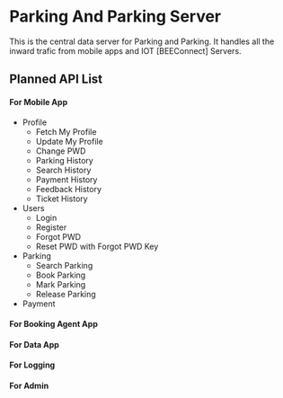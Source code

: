 # Parking And Parking Server

This is the central data server for Parking and Parking. It handles all the inward trafic from mobile apps and IOT [BEEConnect] Servers.

## Planned API List

#### For Mobile App
+ Profile
    + Fetch My Profile
    + Update My Profile
    + Change PWD
    + Parking History
    + Search History
    + Payment History
    + Feedback History
    + Ticket History
+ Users
    + Login
    + Register
    + Forgot PWD
    + Reset PWD with Forgot PWD Key
+ Parking
    + Search Parking
    + Book Parking
    + Mark Parking
    + Release Parking
+ Payment


#### For Booking Agent App


#### For Data App


#### For Logging


#### For Admin


